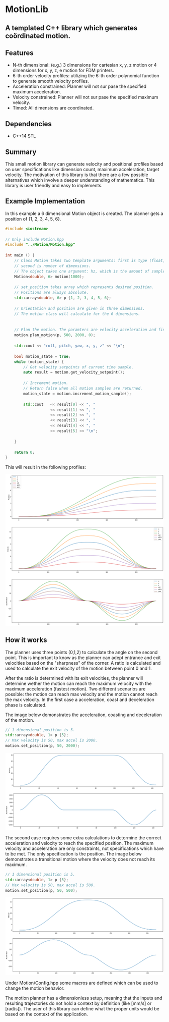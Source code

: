 # MotionLib
## A templated C++ library which generates coördinated motion.

## Features
- N-th dimensional: (e.g.) 3 dimensions for cartesian x, y, z motion or 4 dimensions for x, y, z, e motion for FDM printers.
- 6-th order velocity profiles: utilizing the 6-th order polynomial function to generate smooth velocity profiles.
- Acceleration constrained: Planner will not sur pase the specified maximum acceleration.
- Velocity constrained: Planner will not sur pase the specified maximum velocity.
- Timed: All dimensions are coordinated.

## Dependencies
- C++14 STL

## Summary
This small motion library can generate velocity and positional profiles based on user specifications like dimension count, maximum acceleration, target velocity. 
The motivation of this library is that there are a few possible alternatives which involve a deeper understanding of mathematics. This library is user friendly and easy to implements.

## Example Implementation
In this example a 6 dimensional Motion object is created. The planner gets a position of {1, 2, 3, 4, 5, 6}. 

```C++
#include <iostream>

// Only include Motion.hpp
#include "../Motion/Motion.hpp"

int main () {
    // Class Motion takes two template arguments: first is type (float, double, int etc.), 
    // second is number of dimensions.
    // The object takes one argument: hz, which is the amount of samples created per second (or resolution).
    Motion<double, 6> motion(1000);

    // set_position takes array which represents desired position.
    // Positions are always absolute.
    std::array<double, 6> p {1, 2, 3, 4, 5, 6};

    // Orientation and position are given in three dimensions.
    // The motion class will calculate for the 6 dimensions.


    // Plan the motion. The paramters are velocity acceleration and final velocity respectively.
    motion.plan_motion(p, 500, 2000, 0);

    std::cout << "roll, pitch, yaw, x, y, z" << "\n";

    bool motion_state = true;
    while (motion_state) {
        // Get velocity setpoints of current time sample.
        auto result = motion.get_velocity_setpoint();

        // Increment motion.
        // Return false when all motion samples are returned.
        motion_state = motion.increment_motion_sample();

        std::cout   << result[0] << ", " 
                    << result[1] << ", " 
                    << result[2] << ", "
                    << result[3] << ", " 
                    << result[4] << ", " 
                    << result[5] << "\n";
                    
    }
    
    return 0;
}
```
This will result in the following profiles:

![Result](img/example.png)

## How it works
The planner uses three points (0,1,2) to calculate the angle on the second point. This is important to know as the planner can adept entrance and exit velocities based on the "sharpness" of the corner. A ratio is calculated and used to calculate the exit velocity of the motion between point 0 and 1. 

After the ratio is determined with its exit velocities, the planner will determine wether the motion can reach the maximum velocity with the maximum acceleration (fastest motion). Two different scenarios are possible: the motion can reach max velocity and the motion cannot reach the max velocity. In the first case a acceleration, coast and deceleration phase is calculated.

The image below demonstrates the acceleration, coasting and deceleration of the motion.
```C++
// 1 dimensional position is 5.
std::array<double, 1> p {5};
// Max velocity is 50, max accel is 2000.
motion.set_position(p, 50, 2000);
```
![Result](img/coast.png)

The second case requires some extra calculations to determine the correct acceleration and velocity to reach the specified position. The maximum velocity and acceleration are only constraints, not specifications which have to be met. The only specification is the position. The image below demonstrates a transitional motion where the velocity does not reach its maximum.
```C++
// 1 dimensional position is 5.
std::array<double, 1> p {5};
// Max velocity is 50, max accel is 500.
motion.set_position(p, 50, 500);
```
![Result](img/transition.png)

Under Motion/Config.hpp some macros are defined which can be used to change the motion behavior.

The motion planner has a dimensionless setup, meaning that the inputs and resulting trajectories do not hold a context by definition (like [mm/s] or [rad/s]). The user of this library can define what the proper units would be based on the context of the application.
